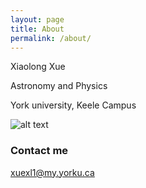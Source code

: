 ```yaml
---
layout: page
title: About
permalink: /about/
---
```


Xiaolong Xue

Astronomy and Physics

York university, Keele Campus

![alt text]([(https://github.com/ArCHa-x/archa-x.github.io/tree/master/images/yorku.jpg)")
### Contact me

[xuexl1@my.yorku.ca](mailto:xuexl1@my.yorku.ca)
